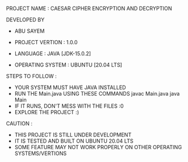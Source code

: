 PROJECT NAME : CAESAR CIPHER ENCRYPTION AND DECRYPTION

DEVELOPED BY
- ABU SAYEM

- PROJECT VERTION  : 1.0.0
- LANGUAGE         : JAVA [JDK-15.0.2]
- OPERATING SYSTEM : UBUNTU [20.04 LTS]

STEPS TO FOLLOW :
- YOUR SYSTEM MUST HAVE JAVA INSTALLED
- RUN THE Main.java USING THESE COMMANDS 
      javac Main.java
      java Main
- IF IT RUNS, DON'T MESS WITH THE FILES :0
- EXPLORE THE PROJECT :)

CAUTION :
- THIS PROJECT IS STILL UNDER DEVELOPMENT
- IT IS TESTED AND BUILT ON UBUNTU 20.04 LTS
- SOME FEATURE MAY NOT WORK PROPERLY ON OTHER OPERATING SYSTEMS/VERTIONS